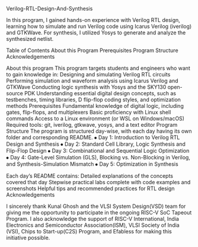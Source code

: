 Verilog-RTL-Design-And-Synthesis

In this program, I gained hands-on experience with Verilog RTL design, learning how to simulate and run Verilog code using Icarus Verilog (iverilog) and GTKWave. For synthesis, I utilized Yosys to generate and analyze the synthesized netlist.


Table of Contents
About this Program
Prerequisites
Program Structure
Acknowledgements

About this program
This program targets students and engineers who want to gain knowledge in:
Designing and simulating Verilog RTL circuits
Performing simulation and waveform analysis using Icarus Verilog and GTKWave
Conducting logic synthesis with Yosys and the SKY130 open-source PDK
Understanding essential digital design concepts, such as testbenches, timing libraries, D flip-flop coding styles, and optimization methods
Prerequisites
Fundamental knowledge of digital logic, including gates, flip-flops, and multiplexers
Basic proficiency with Linux shell commands
Access to a Linux environment (or WSL on Windows/macOS)
Required tools: git, iverilog, gtkwave, yosys, and a text editor
Program Structure
The program is structured day-wise, with each day having its own folder and corresponding README.
⦁	Day 1: Introduction to Verilog RTL Design and Synthesis
⦁	Day 2: Standard Cell Library, Logic Synthesis and Flip-Flop Design
⦁	Day 3: Combinational and Sequential Logic Optimization
⦁	Day 4: Gate-Level Simulation (GLS), Blocking vs. Non-Blocking in Verilog, and Synthesis-Simulation Mismatch
⦁	Day 5: Optimization in Synthesis

Each day’s README contains:
Detailed explanations of the concepts covered that day
Stepwise practical labs complete with code examples and screenshots
Helpful tips and recommended practices for RTL design
Acknowledgements

I sincerely thank  Kunal Ghosh  and the VLSI System Design(VSD) team for giving me the opportunity to participate in the ongoing RISC-V SoC Tapeout Program.
I also acknowledge the support of RISC-V International, India Electronics and Semiconductor Association(ISM), VLSI Society of India (VSI), Chips to Start-up(C2S) Program, and Efabless for making this initiative possible.
